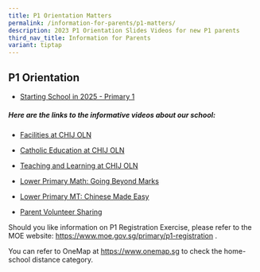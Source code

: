 ```yaml
---
title: P1 Orientation Matters
permalink: /information-for-parents/p1-matters/
description: 2023 P1 Orientation Slides Videos for new P1 parents
third_nav_title: Information for Parents
variant: tiptap
---
```

<h2>P1 Orientation</h2>
<ul data-tight="true" class="tight">
<li>
<p><a href="/files/Comms_Networking/P1_STARTING_SCHOOL_IN_2025__P1_Oriention_6Nov2024r1.pdf" rel="noopener noreferrer nofollow" target="_blank">Starting School in 2025 - Primary 1</a>
</p>
</li>
</ul>
<p></p>
<h5>Here are the links to the informative videos about our school:</h5>
<ul data-tight="true" class="tight">
<li>
<p><a href="https://www.youtube.com/watch?v=krgjCCsAVmk" rel="noopener" target="_blank">Facilities at CHIJ OLN</a>
</p>
</li>
<li>
<p><a href="https://youtu.be/wJmcTg9uvNQ" rel="noopener" target="_blank">Catholic Education at CHIJ OLN</a>
</p>
</li>
<li>
<p><a href="https://youtu.be/P40I7_aVku0" rel="noopener" target="_blank">Teaching and Learning at CHIJ OLN</a>
</p>
</li>
<li>
<p><a href="https://youtu.be/0qMnSgG6Db0" rel="noopener" target="_blank">Lower Primary Math: Going Beyond Marks</a>
</p>
</li>
<li>
<p><a href="https://youtu.be/d9jsUjqcdhQ" rel="noopener" target="_blank">Lower Primary MT: Chinese Made Easy</a>
</p>
</li>
<li>
<p><a href="https://youtu.be/HTUSlUjbsCE" rel="noopener" target="_blank">Parent Volunteer Sharing</a>
</p>
</li>
</ul>
<p>Should you like information on P1 Registration Exercise, please refer
to the MOE website:&nbsp;<a href="https://www.moe.gov.sg/primary/p1-registration" rel="noopener" target="_blank">https://www.moe.gov.sg/primary/p1-registration</a>&nbsp;.</p>
<p>You can refer to OneMap at&nbsp;<a href="https://www.onemap.sg/" rel="noopener" target="_blank">https://www.onemap.sg</a>&nbsp;to
check the home-school distance category.</p>